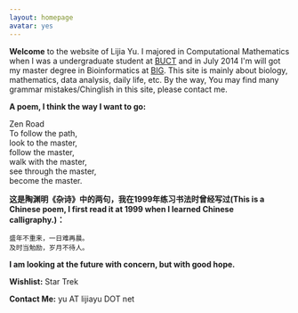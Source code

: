 ```yaml
---
layout: homepage
avatar: yes
---
```


**Welcome** to the website of Lijia Yu. I majored in Computational Mathematics when I was a undergraduate student at [BUCT](http://www.buct.edu.cn) and in July 2014 I'm will got my master degree in Bioinformatics at [BIG](http://www.big.ac.cn). This site is mainly about biology, mathematics, data analysis, daily life, etc. By the way, You may find many grammar mistakes/Chinglish in this site, please contact me.

**A poem, I think the way I want to go:**

Zen Road  
To follow the path,  
look to the master,  
follow the master,  
walk with the master,  
see through the master,  
become the master.  

**这是陶渊明《杂诗》中的两句，我在1999年练习书法时曾经写过(This is a Chinese poem, I first read it at 1999 when I learned Chinese calligraphy.)：**

    盛年不重来，一日难再晨。
    及时当勉励，岁月不待人。

**I am looking at the future with concern, but with good hope.**

**Wishlist:** Star Trek

**Contact Me:** yu AT lijiayu DOT net

